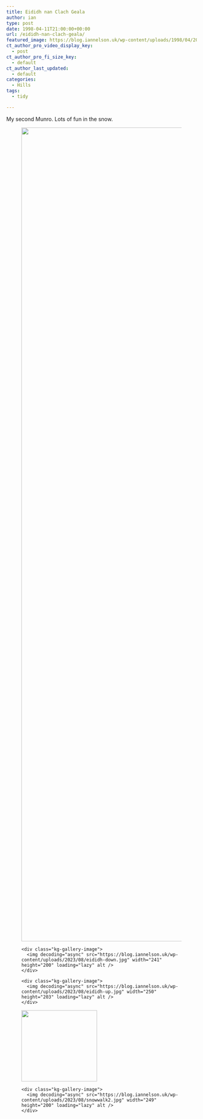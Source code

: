 ```yaml
---
title: Eididh nan Clach Geala
author: ian
type: post
date: 1998-04-11T21:00:00+00:00
url: /eididh-nan-clach-geala/
featured_image: https://blog.iannelson.uk/wp-content/uploads/1998/04/2013_03_04_22_18_56-1.jpg
ct_author_pro_video_display_key:
  - post
ct_author_pro_fi_size_key:
  - default
ct_author_last_updated:
  - default
categories:
  - Hills
tags:
  - tidy

---
```

My second Munro. Lots of fun in the snow.<figure class="kg-card kg-gallery-card kg-width-wide"> 

<div class="kg-gallery-container">
  <div class="kg-gallery-row">
    <div class="kg-gallery-image">
      <img decoding="async" src="https://blog.iannelson.uk/wp-content/uploads/2023/08/2013_03_04_22_18_56.jpg" width="1194" height="2148" loading="lazy" alt srcset="https://blog.iannelson.uk/wp-content/uploads/2023/08/1_2013_03_04_22_18_56.jpg 600w, https://blog.iannelson.uk/wp-content/uploads/2023/08/2_2013_03_04_22_18_56.jpg 1000w, https://blog.iannelson.uk/wp-content/uploads/2023/08/2013_03_04_22_18_56.jpg 1194w" sizes="auto, (min-width: 720px) 720px" />
    </div>
    
    <div class="kg-gallery-image">
      <img decoding="async" src="https://blog.iannelson.uk/wp-content/uploads/2023/08/eididh-down.jpg" width="241" height="200" loading="lazy" alt />
    </div>
    
    <div class="kg-gallery-image">
      <img decoding="async" src="https://blog.iannelson.uk/wp-content/uploads/2023/08/eididh-up.jpg" width="250" height="203" loading="lazy" alt />
    </div>
  </div>
  
  <div class="kg-gallery-row">
    <div class="kg-gallery-image">
      <img decoding="async" src="https://blog.iannelson.uk/wp-content/uploads/2023/08/snowwalk1.jpg" width="200" height="188" loading="lazy" alt />
    </div>
    
    <div class="kg-gallery-image">
      <img decoding="async" src="https://blog.iannelson.uk/wp-content/uploads/2023/08/snowwalk2.jpg" width="249" height="200" loading="lazy" alt />
    </div>
  </div>
</div></figure>